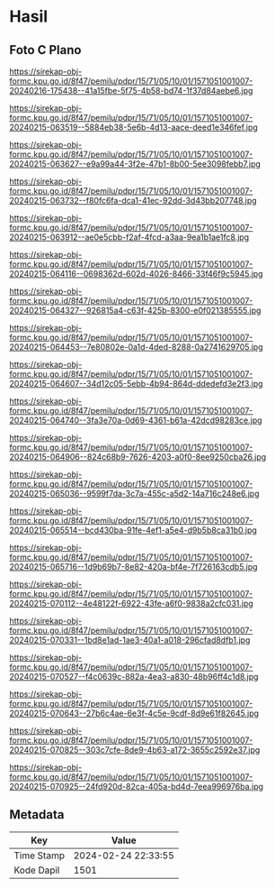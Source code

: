 # Hasil

## Foto C Plano

https://sirekap-obj-formc.kpu.go.id/8f47/pemilu/pdpr/15/71/05/10/01/1571051001007-20240216-175438--41a15fbe-5f75-4b58-bd74-1f37d84aebe6.jpg

https://sirekap-obj-formc.kpu.go.id/8f47/pemilu/pdpr/15/71/05/10/01/1571051001007-20240215-063519--5884eb38-5e6b-4d13-aace-deed1e346fef.jpg

https://sirekap-obj-formc.kpu.go.id/8f47/pemilu/pdpr/15/71/05/10/01/1571051001007-20240215-063627--e9a99a44-3f2e-47b1-8b00-5ee3098febb7.jpg

https://sirekap-obj-formc.kpu.go.id/8f47/pemilu/pdpr/15/71/05/10/01/1571051001007-20240215-063732--f80fc6fa-dca1-41ec-92dd-3d43bb207748.jpg

https://sirekap-obj-formc.kpu.go.id/8f47/pemilu/pdpr/15/71/05/10/01/1571051001007-20240215-063912--ae0e5cbb-f2af-4fcd-a3aa-9ea1b1ae1fc8.jpg

https://sirekap-obj-formc.kpu.go.id/8f47/pemilu/pdpr/15/71/05/10/01/1571051001007-20240215-064116--0698362d-602d-4026-8466-33f46f9c5945.jpg

https://sirekap-obj-formc.kpu.go.id/8f47/pemilu/pdpr/15/71/05/10/01/1571051001007-20240215-064327--926815a4-c63f-425b-8300-e0f021385555.jpg

https://sirekap-obj-formc.kpu.go.id/8f47/pemilu/pdpr/15/71/05/10/01/1571051001007-20240215-064453--7e80802e-0a1d-4ded-8288-0a2741629705.jpg

https://sirekap-obj-formc.kpu.go.id/8f47/pemilu/pdpr/15/71/05/10/01/1571051001007-20240215-064607--34d12c05-5ebb-4b94-864d-ddedefd3e2f3.jpg

https://sirekap-obj-formc.kpu.go.id/8f47/pemilu/pdpr/15/71/05/10/01/1571051001007-20240215-064740--3fa3e70a-0d69-4361-b61a-42dcd98283ce.jpg

https://sirekap-obj-formc.kpu.go.id/8f47/pemilu/pdpr/15/71/05/10/01/1571051001007-20240215-064906--824c68b9-7626-4203-a0f0-8ee9250cba26.jpg

https://sirekap-obj-formc.kpu.go.id/8f47/pemilu/pdpr/15/71/05/10/01/1571051001007-20240215-065036--9599f7da-3c7a-455c-a5d2-14a716c248e6.jpg

https://sirekap-obj-formc.kpu.go.id/8f47/pemilu/pdpr/15/71/05/10/01/1571051001007-20240215-065514--bcd430ba-91fe-4ef1-a5e4-d9b5b8ca31b0.jpg

https://sirekap-obj-formc.kpu.go.id/8f47/pemilu/pdpr/15/71/05/10/01/1571051001007-20240215-065716--1d9b69b7-8e82-420a-bf4e-7f726163cdb5.jpg

https://sirekap-obj-formc.kpu.go.id/8f47/pemilu/pdpr/15/71/05/10/01/1571051001007-20240215-070112--4e48122f-6922-43fe-a6f0-9838a2cfc031.jpg

https://sirekap-obj-formc.kpu.go.id/8f47/pemilu/pdpr/15/71/05/10/01/1571051001007-20240215-070331--1bd8e1ad-1ae3-40a1-a018-296cfad8dfb1.jpg

https://sirekap-obj-formc.kpu.go.id/8f47/pemilu/pdpr/15/71/05/10/01/1571051001007-20240215-070527--f4c0639c-882a-4ea3-a830-48b96ff4c1d8.jpg

https://sirekap-obj-formc.kpu.go.id/8f47/pemilu/pdpr/15/71/05/10/01/1571051001007-20240215-070643--27b6c4ae-6e3f-4c5e-9cdf-8d9e61f82645.jpg

https://sirekap-obj-formc.kpu.go.id/8f47/pemilu/pdpr/15/71/05/10/01/1571051001007-20240215-070825--303c7cfe-8de9-4b63-a172-3655c2592e37.jpg

https://sirekap-obj-formc.kpu.go.id/8f47/pemilu/pdpr/15/71/05/10/01/1571051001007-20240215-070925--24fd920d-82ca-405a-bd4d-7eea996976ba.jpg


## Metadata

| Key        | Value               |
| ---------- | ------------------- |
| Time Stamp | 2024-02-24 22:33:55 |
| Kode Dapil | 1501                |



